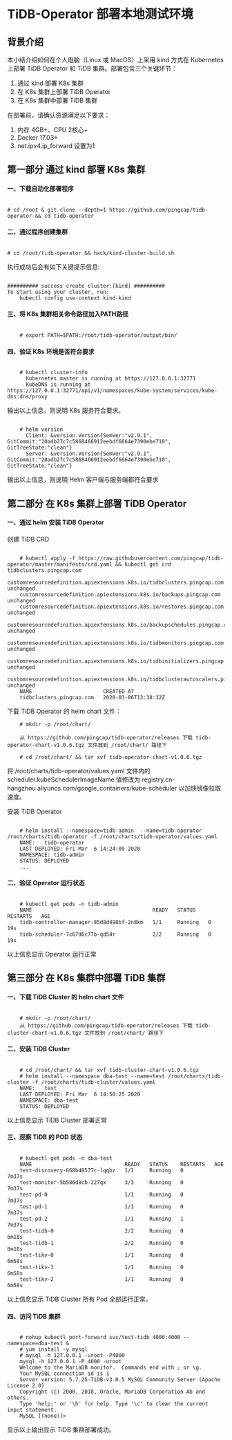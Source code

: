 
# TiDB-Operator 部署本地测试环境

## 背景介绍

本小结介绍如何在个人电脑（Linux 或 MacOS）上采用 kind 方式在 Kubernetes 上部署 TiDB Operator 和 TiDB 集群。部署包含三个关键环节：

1. 通过 kind 部署 K8s 集群
2. 在 K8s 集群上部署 TiDB Operator
3. 在 K8s 集群中部署 TiDB 集群

在部署前，请确认资源满足以下要求：

1. 内存 4GB+、CPU 2核心+
2. Docker 17.03+
3. net.ipv4.ip_forward 设置为1

## 第一部分 通过 kind 部署 K8s 集群

#### 一、下载自动化部署程序

```

# cd /root & git clone --depth=1 https://github.com/pingcap/tidb-operator && cd tidb-operator

```

#### 二、通过程序创建集群

```

# cd /root/tidb-operator && hack/kind-cluster-build.sh

```

执行成功后会有如下关键提示信息:

```

########## success create cluster:[kind] ##########
To start using your cluster, run:  
    kubectl config use-context kind-kind

```

#### 三、将 K8s 集群相关命令路径加入PATH路径

```

    # export PATH=$PATH:/root/tidb-operator/output/bin/

```

#### 四、验证 K8s 环境是否符合要求

```

    # kubectl cluster-info
      Kubernetes master is running at https://127.0.0.1:32771
      KubeDNS is running at https://127.0.0.1:32771/api/v1/namespaces/kube-system/services/kube-dns:dns/proxy

```

输出以上信息，则说明 K8s 服务符合要求。

```

    # helm version
      Client: &version.Version{SemVer:"v2.9.1", GitCommit:"20adb27c7c5868466912eebdf6664e7390ebe710", GitTreeState:"clean"}
      Server: &version.Version{SemVer:"v2.9.1", GitCommit:"20adb27c7c5868466912eebdf6664e7390ebe710", GitTreeState:"clean"}

```

输出以上信息，则说明 Helm 客户端与服务端都符合要求

## 第二部分 在 K8s 集群上部署 TiDB Operator

#### 一、通过 helm 安装 TiDB Operator

创建 TiDB CRD

```

    # kubectl apply -f https://raw.githubusercontent.com/pingcap/tidb-operator/master/manifests/crd.yaml && kubectl get crd tidbclusters.pingcap.com
    customresourcedefinition.apiextensions.k8s.io/tidbclusters.pingcap.com unchanged
    customresourcedefinition.apiextensions.k8s.io/backups.pingcap.com unchanged
    customresourcedefinition.apiextensions.k8s.io/restores.pingcap.com unchanged
    customresourcedefinition.apiextensions.k8s.io/backupschedules.pingcap.com unchanged
    customresourcedefinition.apiextensions.k8s.io/tidbmonitors.pingcap.com unchanged
    customresourcedefinition.apiextensions.k8s.io/tidbinitializers.pingcap.com unchanged
    customresourcedefinition.apiextensions.k8s.io/tidbclusterautoscalers.pingcap.com unchanged
    NAME                       CREATED AT
    tidbclusters.pingcap.com   2020-03-06T13:38:32Z

```

下载 TiDB Operator 的 helm chart 文件：

```
    # mkdir -p /root/chart/

    从 https://github.com/pingcap/tidb-operator/releases 下载 tidb-operator-chart-v1.0.6.tgz 文件放到 /root/chart/ 路径下

    # cd /root/chart/ && tar xvf tidb-operator-chart-v1.0.6.tgz

```

将 /root/charts/tidb-operator/values.yaml 文件内的 scheduler.kubeSchedulerImageName 值修改为 registry.cn-hangzhou.aliyuncs.com/google_containers/kube-scheduler 以加快镜像拉取速度。

安装 TiDB Operator

```

    # helm install --namespace=tidb-admin  --name=tidb-operator /root/charts/tidb-operator -f /root/charts/tidb-operator/values.yaml
    NAME:   tidb-operator
    LAST DEPLOYED: Fri Mar  6 14:24:09 2020
    NAMESPACE: tidb-admin
    STATUS: DEPLOYED
    ...

```

#### 二、验证 Operator 运行状态

```

    # kubectl get pods -n tidb-admin
    NAME                                       READY   STATUS    RESTARTS   AGE
    tidb-controller-manager-85d8d498bf-2n8km   1/1     Running   0          19s
    tidb-scheduler-7c67d6c77b-qd54r            2/2     Running   0          19s

```

以上信息显示 Operator 运行正常

## 第三部分 在 K8s 集群中部署 TiDB 集群

#### 一、下载 TiDB Cluster 的 helm chart 文件

```

    # mkdir -p /root/chart/
    从 https://github.com/pingcap/tidb-operator/releases 下载 tidb-cluster-chart-v1.0.6.tgz 文件放到 /root/chart/ 路径下

```

#### 二、安装 TiDB Cluster

```

    # cd /root/chart/ && tar xvf tidb-cluster-chart-v1.0.6.tgz
    # helm install --namespace dba-test --name=test /root/charts/tidb-cluster -f /root/charts/tidb-cluster/values.yaml
    NAME:   test
    LAST DEPLOYED: Fri Mar  6 14:50:25 2020
    NAMESPACE: dba-test
    STATUS: DEPLOYED

```

以上信息显示 TiDB Cluster 部署正常

#### 三、观察 TiDB 的 POD 状态

```

    # kubectl get pods -n dba-test
    NAME                              READY   STATUS    RESTARTS   AGE
    test-discovery-668b48577c-lqqbz   1/1     Running   0          7m37s
    test-monitor-5b586d8cb-227qx      3/3     Running   0          7m37s
    test-pd-0                         1/1     Running   0          7m37s
    test-pd-1                         1/1     Running   0          7m37s
    test-pd-2                         1/1     Running   1          7m37s
    test-tidb-0                       2/2     Running   0          6m18s
    test-tidb-1                       2/2     Running   0          6m18s
    test-tikv-0                       1/1     Running   0          6m58s
    test-tikv-1                       1/1     Running   0          6m58s
    test-tikv-2                       1/1     Running   0          6m58s

```

以上信息显示 TiDB Cluster 所有 Pod 全部运行正常。

#### 四、访问 TiDB 集群

```

    # nohup kubectl port-forward svc/test-tidb 4000:4000 --namespace=dba-test &
    # yum install -y mysql
    # mysql -h 127.0.0.1 -uroot -P4000
    mysql -h 127.0.0.1 -P 4000 -uroot
    Welcome to the MariaDB monitor.  Commands end with ; or \g.
    Your MySQL connection id is 1
    Server version: 5.7.25-TiDB-v3.0.5 MySQL Community Server (Apache License 2.0)
    Copyright (c) 2000, 2018, Oracle, MariaDB Corporation Ab and others.
    Type 'help;' or '\h' for help. Type '\c' to clear the current input statement.
    MySQL [(none)]>

```

显示以上输出显示 TiDB 集群部署成功。
